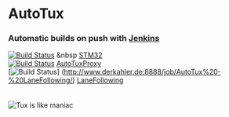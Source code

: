 # AutoTux
### Automatic builds on push with [Jenkins](http://www.derkahler.de:8888/)
[![Build Status](http://www.derkahler.de:8888/job/STM32/badge/icon)](http://www.derkahler.de:8888/job/STM32/)
&nbsp
[STM32](http://www.derkahler.de:8888/job/STM32/)
<br />
[![Build Status](http://www.derkahler.de:8888/job/AutoTuxProxy/badge/icon)](http://www.derkahler.de:8888/job/AutoTuxProxy/)
[AutoTuxProxy](http://www.derkahler.de:8888/job/AutoTuxProxy/)
<br />
[![Build Status](http://www.derkahler.de:8888/job/AutoTux%20-%20LaneFollowing/badge/icon)]
(http://www.derkahler.de:8888/job/AutoTux%20-%20LaneFollowing/)
[LaneFollowing](http://www.derkahler.de:8888/job/AutoTux%20-%20LaneFollowing/)
<br /><br /><br />
![Tux is like maniac](http://www.casman.com/images/casman_blog/statn-my-cardestinaion-linux.jpg)
